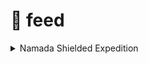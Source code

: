 # 📌 feed

<details>

<summary>Namada Shielded Expedition</summary>

**23.02.2024 Güncelleme - v0.31.6**

```
##priv_validator_state.json yedekle.
##validatörü durdur
##chain klasörünü sil
##v0.31.6 ya güncelle
##join-network yapıp chain dosyasını indir
##validator_state.json ı yerine koy.
##chain-id/config.toml daki timeout_precommit_delta = "0ms" (used to be "500ms")
##node'u başlat ve sync ol.
```

```
sudo apt update && sudo apt upgrade -y
```

```
sed -i '/NAMADA_TAG/d' "$HOME/.bash_profile"
NEWTAG=v0.31.6
echo "export NAMADA_TAG=$NEWTAG" >> ~/.bash_profile
source ~/.bash_profile
```

```
cd $HOME/namada
git reset --hard HEAD
git fetch
git checkout $NAMADA_TAG
make build-release
```

```
systemctl stop namadad
rm /usr/local/bin/namada /usr/local/bin/namadac /usr/local/bin/namadan /usr/local/bin/namadaw /usr/local/bin/namadar -rf
```

```
cd $HOME && cp "$HOME/namada/target/release/namada" /usr/local/bin/namada && \
cp "$HOME/namada/target/release/namadac" /usr/local/bin/namadac && \
cp "$HOME/namada/target/release/namadan" /usr/local/bin/namadan && \
cp "$HOME/namada/target/release/namadaw" /usr/local/bin/namadaw && \
cp "$HOME/namada/target/release/namadar" /usr/local/bin/namadar
```

```
namada --version
##Namada v0.31.6
```

```
sudo systemctl restart namadad && sudo journalctl -u namadad -f -o cat
```

***

\
**shielded-expedition.88f17d1d14**

**güncellemeler ve gereklilikler**&#x20;

```
cd $HOME
```

```
sudo apt update && sudo apt upgrade -y
```

```
sudo apt install curl tar wget clang pkg-config git make libssl-dev libclang-dev libclang-12-dev -y
```

```
sudo apt install jq build-essential bsdmainutils ncdu gcc git-core chrony liblz4-tool -y
```

```
sudo apt install original-awk uidmap dbus-user-session protobuf-compiler unzip -y
```

```
sudo apt install libudev-dev
```

```
cd $HOME
```

```
sudo apt update
```

```
sudo curl https://sh.rustup.rs -sSf | sh -s -- -y
```

```
. $HOME/.cargo/env
```

```
curl https://deb.nodesource.com/setup_18.x | sudo bash
```

```
sudo apt install cargo nodejs -y < "/dev/null"
```

```
cargo --version
```

```
node -v
```

```
if ! [ -x "$(command -v go)" ]; then
  ver="1.20.5"
  cd $HOME
  wget "https://golang.org/dl/go$ver.linux-amd64.tar.gz"
  sudo rm -rf /usr/local/go
  sudo tar -C /usr/local -xzf "go$ver.linux-amd64.tar.gz"
  rm "go$ver.linux-amd64.tar.gz"
  echo "export PATH=$PATH:/usr/local/go/bin:$HOME/go/bin" >> ~/.bash_profile
  source ~/.bash_profile
fi
```

```
go version
```

```
cd $HOME && rustup update
```

```
PROTOC_ZIP=protoc-23.3-linux-x86_64.zip
```

```
curl -OL https://github.com/protocolbuffers/protobuf/releases/download/v23.3/$PROTOC_ZIP
```

```
sudo unzip -o $PROTOC_ZIP -d /usr/local bin/protoc
```

```
sudo unzip -o $PROTOC_ZIP -d /usr/local 'include/*'
```

```
rm -f $PROTOC_ZIP
```

```
protoc --version
```

```
sed -i '/public-testnet/d' "$HOME/.bash_profile"
sed -i '/NAMADA_TAG/d' "$HOME/.bash_profile"
sed -i '/WALLET_ADDRESS/d' "$HOME/.bash_profile"
sed -i '/CBFT/d' "$HOME/.bash_profile"
```

```
echo "export NAMADA_TAG=v0.31.5" >> ~/.bash_profile
echo "export CBFT=v0.37.2" >> ~/.bash_profile
echo "export NAMADA_CHAIN_ID=shielded-expedition.88f17d1d14" >> ~/.bash_profile
echo "export KEY_ALIAS=wallet" >> ~/.bash_profile
echo "export BASE_DIR=$HOME/.local/share/namada" >> ~/.bash_profile
```

**moniker adınız ve mail adresiniz kısımlarını değiştiriniz.**

```
echo "export VALIDATOR_ALIAS=moniker adınız" >> ~/.bash_profile
echo "export EMAIL=mail adresiniz" >> ~/.bash_profile
```

```
source ~/.bash_profile
```

```
cd $HOME && git clone https://github.com/anoma/namada && cd namada && git checkout $NAMADA_TAG
```

```
make build-release
```

```
cd $HOME && git clone https://github.com/cometbft/cometbft.git && cd cometbft && git checkout $CBFT
```

```
make build
```

```
cd $HOME && cp $HOME/cometbft/build/cometbft /usr/local/bin/cometbft && \
cp "$HOME/namada/target/release/namada" /usr/local/bin/namada && \
cp "$HOME/namada/target/release/namadac" /usr/local/bin/namadac && \
cp "$HOME/namada/target/release/namadan" /usr/local/bin/namadan && \
cp "$HOME/namada/target/release/namadaw" /usr/local/bin/namadaw && \
cp "$HOME/namada/target/release/namadar" /usr/local/bin/namadar
```

```
cometbft version
namada --version 
```

```
#v0.31.0 çıktısı almamız gerekiyor
```

```
sudo tee /etc/systemd/system/namadad.service > /dev/null <<EOF
[Unit]
Description=namada
After=network-online.target
[Service]
User=$USER
WorkingDirectory=$HOME/.local/share/namada
Environment=TM_LOG_LEVEL=p2p:none,pex:error
Environment=NAMADA_CMT_STDOUT=true
ExecStart=/usr/local/bin/namada node ledger run 
StandardOutput=syslog
StandardError=syslog
Restart=always
RestartSec=10
LimitNOFILE=65535
[Install]
WantedBy=multi-user.target
EOF
```

```
sudo systemctl daemon-reload
sudo systemctl enable namadad
```

**sadece pre-genesis validatörler için olan kısım**

```
namada client utils join-network --chain-id $NAMADA_CHAIN_ID --genesis-validator $VALIDATOR_ALIAS
```

```
sudo systemctl restart namadad && sudo journalctl -u namadad -f -o cat
```

**pre-genesis bu kadar**

```
cd $HOME && namada client utils join-network --chain-id $NAMADA_CHAIN_ID
```

```
sudo systemctl start namadad && sudo journalctl -u namadad -f -o cat
```

```
curl -s localhost:26657/status
```

**false çıktısı alana kadar bekleyelim. sonra devam edelim.**

**cüzdanadi yazan kısmı değiştirin. komutu girdikten sonra mnemonic isteyecek balances.toml dosyası içerisindeki cüzdamızın mnemonic keyini girin.**

```
cd $HOME
namadaw derive --alias cüzdanadi
```

validatör oluşturma komutunu girelim.

```
cd $HOME
namada client init-validator \
--alias $VALIDATOR_ALIAS \
--account-keys $KEY_ALIAS \
--signing-keys $KEY_ALIAS \
--commission-rate 0.05 \
--max-commission-rate-change 0.01 \
--email $EMAIL \
--unsafe-dont-encrypt
```

```
namada client bond \
--validator $VALIDATOR_ALIAS \
--amount 20000
```

```
namada client bonded-stake 
namada client bonds
namada client slashes
namadac validator-state --validator $VALIDATOR_ALIAS
```

</details>

